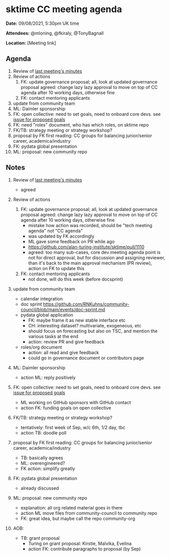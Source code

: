 # sktime CC meeting agenda

**Date:** 
09/08/2021, 5:30pm UK time

**Attendees:** 
@mloning, @fkiraly, @TonyBagnall

**Location:** 
[Meeting link]

## Agenda
1. Review of [last meeting's minutes](https://github.com/sktime/community-council/tree/master/previous_meetings)
2. Review of actions
    1. FK: update governance proposal; all, look at updated governance proposal
       agreed: change lazy lazy approval to move on top of CC agenda after 10 working days, otherwise fine
    2. FK: contact mentoring applicants
3. update from community team
4. ML: Daimler sponsorship
5. FK: open collective: need to set goals, need to onboard core devs. see [issue for proposed goals](https://github.com/alan-turing-institute/sktime/issues/1185)
6. FK: need "roles" document, who has which roles, on sktime repo
7. FK/TB: strategy meeting or strategy workshop?
8. proposal by FK first reading: CC groups for balancing junior/senior career, academica/industry 
9. FK: pydata global presentation
10. ML: proposal: new community repo

## Notes

1. Review of [last meeting's minutes](https://github.com/sktime/community-council/tree/master/previous_meetings)
    * agreed
3. Review of actions
    1. FK: update governance proposal; all, look at updated governance proposal
       agreed: change lazy lazy approval to move on top of CC agenda after 10 working days, otherwise fine
        * mistake how action was recorded, should be "tech meeting agenda" not "CC agenda"
        * was updated by FK accordingly
        * ML gave some feedback on PR while ago
        * https://github.com/alan-turing-institute/sktime/pull/1110
        * agreed: too many sub-cases, core dev meeting agenda point is not for direct approval, but for discussion and assigning reviewer, than it's back to the main approval mechanism (PR review), action on FK to update this
    2. FK: contact mentoring applicants
        * not done, will do this week (before docsprint)
3. update from community team
    * calendar integration
    * doc sprint https://github.com/RNKuhns/community-council/blob/main/events/doc-sprint.md
    * pydata global application
        * FK: maybe frame it as new stable interface etc 
        * CH: interesting dataset? multivariate, exogeneous, etc
        * should focus on forecasting but also on TSC, and mention the various tasks at the end
        * action: review PR and give feedback
    * roles/org document
        * action: all read and give feedback
        * could go in governance document or contributors page
5. ML: Daimler sponsorship
    * action ML: reply positively
7. FK: open collective: need to set goals, need to onboard core devs. see [issue for proposed goals](https://github.com/alan-turing-institute/sktime/issues/1185)
    * ML working on GitHub sponsors with GitHub contact
    * action FK: funding goals on open collective
10. FK/TB: strategy meeting or strategy workshop?
    * tentatively: first week of Sep, w/c 6th, 1/2 day, tbc
    * action TB: doodle poll
12. proposal by FK first reading: CC groups for balancing junior/senior career, academica/industry 
    * TB: basically agrees
    * ML: overengineered?
    * FK action: simplify greatly
14. FK: pydata global presentation
    * already discussed
16. ML: proposal: new community repo
    * explanation: all org related material goes in there
    * action ML move files from community-council to community repo
    * FK: great idea, but maybe call the repo community-org

11. AOB:
    * TB: grant proposal
        * Turing on grant proposal: Kirstie, Malvika, Evelina 
        * action FK: contribute paragraphs to proposal (by Sep)
